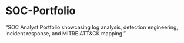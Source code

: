 # SOC-Portfolio
“SOC Analyst Portfolio showcasing log analysis, detection engineering, incident response, and MITRE ATT&amp;CK mapping.”
